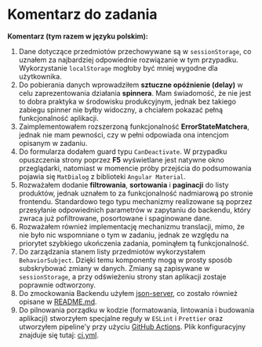 # Komentarz do zadania

**Komentarz (tym razem w języku polskim):**

1. Dane dotyczące przedmiotów przechowywane są w `sessionStorage`, co uznałem za najbardziej odpowiednie rozwiązanie w tym przypadku. Wykorzystanie `localStorage` mogłoby być mniej wygodne dla użytkownika.  
2. Do pobierania danych wprowadziłem **sztuczne opóźnienie (delay)** w celu zaprezentowania działania **spinnera**. Mam świadomość, że nie jest to dobra praktyka w środowisku produkcyjnym, jednak bez takiego zabiegu spinner nie byłby widoczny, a chciałem pokazać pełną funkcjonalność aplikacji.  
3. Zaimplementowałem rozszerzoną funkcjonalność **ErrorStateMatchera**, jednak nie mam pewności, czy w pełni odpowiada ona intencjom opisanym w zadaniu.  
4. Do formularza dodałem guard typu `CanDeactivate`. W przypadku opuszczenia strony poprzez **F5** wyświetlane jest natywne okno przeglądarki, natomiast w momencie próby przejścia do podsumowania pojawia się `MatDialog` z biblioteki `Angular Material`.  
5. Rozważałem dodanie **filtrowania**, **sortowania** i **paginacji** do listy produktów, jednak uznałem to za funkcjonalność nadmiarową po stronie frontendu. Standardowo tego typu mechanizmy realizowane są poprzez przesyłanie odpowiednich parametrów w zapytaniu do backendu, który zwraca już pofiltrowane, posortowane i spaginowane dane.  
6. Rozważałem również implementację mechanizmu translacji, mimo, że nie było nic wspomniane o tym w zadaniu, jednak ze względu na priorytet szybkiego ukończenia zadania, pominąłem tą funkcjonalność.
7. Do zarządzania stanem listy przedmiotów wykorzystałem `BehaviorSubject`. Dzięki temu komponenty mogą w prosty sposób subskrybować zmiany w danych. Zmiany są zapisywane w `sessionStorage`, a przy odświeżeniu strony stan aplikacji zostaje poprawnie odtworzony.
8. Do zmockowania Backendu użyłem [json-server](https://github.com/typicode/json-server), co zostało również opisane w [README.md](./README.md).
9. Do pilnowania porządku w kodzie (formatowania, lintowania i budowania aplikacji) stworzyłem specjalne reguły w `ESLint` i `Prettier` oraz utworzyłem pipeline'y przy użyciu [GitHub Actions](https://github.com/features/actions). Plik konfiguracyjny znajduje się tutaj: [ci.yml](.github/workflows/ci.yml).
